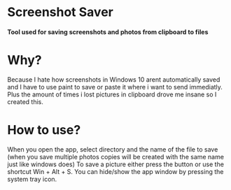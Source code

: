 # Screenshot Saver

#### Tool used for saving screenshots and photos from clipboard to files

# Why?

Because I hate how screenshots in Windows 10 arent automatically saved
and I have to use paint to save or paste it where i want to send immediatly. 
Plus the amount of times i lost pictures in clipboard drove me insane so I created this.


# How to use?

When you open the app, select directory and the name of the file to save (when you save multiple photos copies will be created with the same name just like windows does)
To save a picture either press the button or use the shortcut Win + Alt + S.
You can hide/show the app window by pressing the system tray icon.

